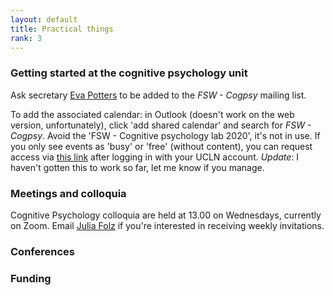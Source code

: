 ```yaml
---
layout: default
title: Practical things
rank: 3
---
```


### Getting started at the cognitive psychology unit
Ask secretary [Eva Potters](https://www.universiteitleiden.nl/en/staffmembers/eva-potters#tab-1) to be added to the _FSW - Cogpsy_ mailing list. 

To add the associated calendar: in Outlook (doesn't work on the web version, unfortunately), click 'add shared calendar' and search for _FSW - Cogpsy_. Avoid the 'FSW - Cognitive psychology lab 2020', it's not in use. If you only see events as 'busy' or 'free' (without content), you can request access via [this link](https://helpdesk.universiteitleiden.nl/tas/public/ssp/content/serviceflow?unid=6b7c11114bbb43128ee08b9de64eddc8&openedFromService=true) after logging in with your UCLN account. _Update_: I haven't gotten this to work so far, let me know if you manage.

### Meetings and colloquia
Cognitive Psychology colloquia are held at 13.00 on Wednesdays, currently on Zoom. Email [Julia Folz](https://www.universiteitleiden.nl/medewerkers/julia-folz#tab-1) if you're interested in receiving weekly invitations.
 
### Conferences


### Funding